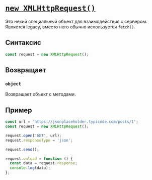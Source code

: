 # [`new XMLHttpRequest()`](../../index.md)

Это некий специальный объект для взаимодействия с сервером. Является legacy, вместо него обычно используется `fetch()`.

## Синтаксис

```js
const request = new XMLHttpRequest();
```

## Возвращает

### `object`

Возвращает объект с методами.

## Пример

```js
const url = 'https://jsonplaceholder.typicode.com/posts/1';
const request = new XMLHttpRequest();

request.open('GET', url);
request.responseType = 'json';

request.send();

request.onload = function () {
  const data = request.response;
  console.log(data);
};
```
